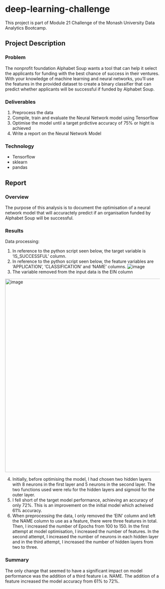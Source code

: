# deep-learning-challenge
This project is part of Module 21 Challenge of the Monash University Data Analytics Bootcamp. 

## Project Description
### Problem
The nonprofit foundation Alphabet Soup wants a tool that can help it select the applicants for funding with the best chance of success in their ventures. With your knowledge of machine learning and neural networks, you’ll use the features in the provided dataset to create a binary classifier that can predict whether applicants will be successful if funded by Alphabet Soup.

### Deliverables
1. Preprocess the data
2. Compile, train and evaluate the Neural Network model using Tensorflow
3. Optimise the model until a target prdictive accuracy of 75% or hight is achieved
4. Write a report on the Neural Network Model

### Technology 
- Tensorflow
- sklearn
- pandas

## Report
### Overview
The purpose of this analysis is to document the optimisation of a neural network model that will accuractely predict if an organisation funded by Alphabet Soup will be successful. 

### Results
Data processing: 
1.	In reference to the python script seen below, the target variable is ‘IS_SUCCESSFUL’ column.
2.	In reference to the python script seen below, the feature variables are ‘APPLICATION’, ‘CLASSIFICATION’ and ‘NAME’ columns.
![image](https://github.com/teacher-analyst/deep-learning-challenge/assets/130710065/1e39a9a2-1170-4ec0-abea-efdaf3ef42bc)
3. The variable removed from the input data is the EIN column
<img width="629" alt="image" src="https://github.com/teacher-analyst/deep-learning-challenge/assets/130710065/08a54bb2-c29b-4368-baa1-cd1b7f4b20e1">

4. Initially, before optimising the model, I had chosen two hidden layers with 8 neurons in the first layer and 5 neurons in the second layer. The two functions used were relu for the hidden layers and sigmoid for the outer layer.
5. I fell short of the target model performance, achieving an accuracy of only 72%. This is an improvement on the initial model which acheived 61% accuracy.
6. When preprocessing the data, I only removed the ‘EIN’ column and left the NAME column to use as a feature, there were three features in total. Then, I increased the number of Epochs from 100 to 150. In the first attempt at model optimisation, I increased the number of features. In the second attempt, I increased the number of neurons in each hidden layer and in the third attempt, I increased the number of hidden layers from two to three. 
  
### Summary 
The only change that seemed to have a significant impact on model performance was the addition of a third feature i.e. NAME. The addition of a feature increased the model accuracy from 61% to 72%. 

